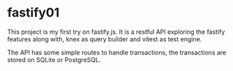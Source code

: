 # fastify01
This project is my first try on fastify.js. It is a restful API exploring the fastify features along with, knex as query builder and vitest as test engine.

The API has some simple routes to handle transactions, the transactions are stored on SQLite or PostgreSQL.

